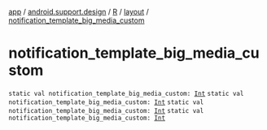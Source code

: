 [app](../../../index.md) / [android.support.design](../../index.md) / [R](../index.md) / [layout](index.md) / [notification_template_big_media_custom](.)

# notification_template_big_media_custom

`static val notification_template_big_media_custom: `[`Int`](https://kotlinlang.org/api/latest/jvm/stdlib/kotlin/-int/index.html)
`static val notification_template_big_media_custom: `[`Int`](https://kotlinlang.org/api/latest/jvm/stdlib/kotlin/-int/index.html)
`static val notification_template_big_media_custom: `[`Int`](https://kotlinlang.org/api/latest/jvm/stdlib/kotlin/-int/index.html)
`static val notification_template_big_media_custom: `[`Int`](https://kotlinlang.org/api/latest/jvm/stdlib/kotlin/-int/index.html)